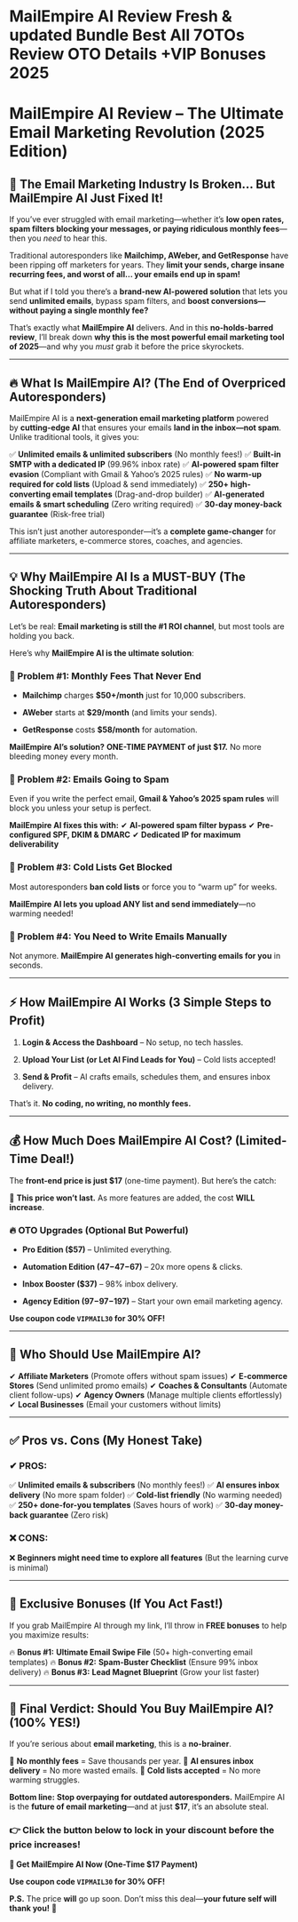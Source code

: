 # MailEmpire AI Review Fresh & updated Bundle Best All 7OTOs Review OTO Details +VIP Bonuses 2025
<h1><strong>MailEmpire AI Review – The Ultimate Email Marketing Revolution (2025 Edition)</strong></h1>
<h2><strong>🚀 The Email Marketing Industry Is Broken… But MailEmpire AI Just Fixed It!</strong></h2>
<p class="ds-markdown-paragraph">If you’ve ever struggled with email marketing—whether it’s <strong>low open rates, spam filters blocking your messages, or paying ridiculous monthly fees</strong>—then you <em>need</em> to hear this.</p>
<p class="ds-markdown-paragraph">Traditional autoresponders like <strong>Mailchimp, AWeber, and GetResponse</strong> have been ripping off marketers for years. They <strong>limit your sends, charge insane recurring fees, and worst of all… your emails end up in spam!</strong></p>
<p class="ds-markdown-paragraph">But what if I told you there’s a <strong>brand-new AI-powered solution</strong> that lets you send <strong>unlimited emails</strong>, bypass spam filters, and <strong>boost conversions—without paying a single monthly fee?</strong></p>
<p class="ds-markdown-paragraph">That’s exactly what <strong>MailEmpire AI</strong> delivers. And in this <strong>no-holds-barred review</strong>, I’ll break down <strong>why this is the most powerful email marketing tool of 2025</strong>—and why you <em>must</em> grab it before the price skyrockets.</p>


<hr />

<h2><strong>🔥 What Is MailEmpire AI? (The End of Overpriced Autoresponders)</strong></h2>
<p class="ds-markdown-paragraph">MailEmpire AI is a <strong>next-generation email marketing platform</strong> powered by <strong>cutting-edge AI</strong> that ensures your emails <strong>land in the inbox—not spam</strong>. Unlike traditional tools, it gives you:</p>
<p class="ds-markdown-paragraph">✅ <strong>Unlimited emails &amp; unlimited subscribers</strong> (No monthly fees!)
✅ <strong>Built-in SMTP with a dedicated IP</strong> (99.96% inbox rate)
✅ <strong>AI-powered spam filter evasion</strong> (Compliant with Gmail &amp; Yahoo’s 2025 rules)
✅ <strong>No warm-up required for cold lists</strong> (Upload &amp; send immediately)
✅ <strong>250+ high-converting email templates</strong> (Drag-and-drop builder)
✅ <strong>AI-generated emails &amp; smart scheduling</strong> (Zero writing required)
✅ <strong>30-day money-back guarantee</strong> (Risk-free trial)</p>
<p class="ds-markdown-paragraph">This isn’t just another autoresponder—it’s a <strong>complete game-changer</strong> for affiliate marketers, e-commerce stores, coaches, and agencies.</p>


<hr />

<h2><strong>💡 Why MailEmpire AI Is a MUST-BUY (The Shocking Truth About Traditional Autoresponders)</strong></h2>
<p class="ds-markdown-paragraph">Let’s be real: <strong>Email marketing is still the #1 ROI channel</strong>, but most tools are holding you back.</p>
<p class="ds-markdown-paragraph">Here’s why <strong>MailEmpire AI is the ultimate solution</strong>:</p>

<h3><strong>🚫 Problem #1: Monthly Fees That Never End</strong></h3>
<ul>
 	<li>
<p class="ds-markdown-paragraph"><strong>Mailchimp</strong> charges <strong>$50+/month</strong> just for 10,000 subscribers.</p>
</li>
 	<li>
<p class="ds-markdown-paragraph"><strong>AWeber</strong> starts at <strong>$29/month</strong> (and limits your sends).</p>
</li>
 	<li>
<p class="ds-markdown-paragraph"><strong>GetResponse</strong> costs <strong>$58/month</strong> for automation.</p>
</li>
</ul>
<p class="ds-markdown-paragraph"><strong>MailEmpire AI’s solution?</strong> <strong>ONE-TIME PAYMENT of just $17.</strong> No more bleeding money every month.</p>

<h3><strong>🚫 Problem #2: Emails Going to Spam</strong></h3>
<p class="ds-markdown-paragraph">Even if you write the perfect email, <strong>Gmail &amp; Yahoo’s 2025 spam rules</strong> will block you unless your setup is perfect.</p>
<p class="ds-markdown-paragraph"><strong>MailEmpire AI fixes this with:</strong>
✔ <strong>AI-powered spam filter bypass</strong>
✔ <strong>Pre-configured SPF, DKIM &amp; DMARC</strong>
✔ <strong>Dedicated IP for maximum deliverability</strong></p>

<h3><strong>🚫 Problem #3: Cold Lists Get Blocked</strong></h3>
<p class="ds-markdown-paragraph">Most autoresponders <strong>ban cold lists</strong> or force you to “warm up” for weeks.</p>
<p class="ds-markdown-paragraph"><strong>MailEmpire AI lets you upload ANY list and send immediately</strong>—no warming needed!</p>

<h3><strong>🚫 Problem #4: You Need to Write Emails Manually</strong></h3>
<p class="ds-markdown-paragraph">Not anymore. <strong>MailEmpire AI generates high-converting emails for you</strong> in seconds.</p>


<hr />

<h2><strong>⚡ How MailEmpire AI Works (3 Simple Steps to Profit)</strong></h2>
<ol start="1">
 	<li>
<p class="ds-markdown-paragraph"><strong>Login &amp; Access the Dashboard</strong> – No setup, no tech hassles.</p>
</li>
 	<li>
<p class="ds-markdown-paragraph"><strong>Upload Your List (or Let AI Find Leads for You)</strong> – Cold lists accepted!</p>
</li>
 	<li>
<p class="ds-markdown-paragraph"><strong>Send &amp; Profit</strong> – AI crafts emails, schedules them, and ensures inbox delivery.</p>
</li>
</ol>
<p class="ds-markdown-paragraph">That’s it. <strong>No coding, no writing, no monthly fees.</strong></p>


<hr />

<h2><strong>💰 How Much Does MailEmpire AI Cost? (Limited-Time Deal!)</strong></h2>
<p class="ds-markdown-paragraph">The <strong>front-end price is just $17</strong> (one-time payment). But here’s the catch:</p>
<p class="ds-markdown-paragraph">🚨 <strong>This price won’t last.</strong> As more features are added, the cost <strong>WILL increase</strong>.</p>

<h3><strong>🔥 OTO Upgrades (Optional But Powerful)</strong></h3>
<ul>
 	<li>
<p class="ds-markdown-paragraph"><strong>Pro Edition ($57)</strong> – Unlimited everything.</p>
</li>
 	<li>
<p class="ds-markdown-paragraph"><strong>Automation Edition (<span class="katex"><span class="katex-mathml">47−</span><span class="katex-html" aria-hidden="true"><span class="base"><span class="mord">47</span><span class="mord">−</span></span></span></span>67)</strong> – 20x more opens &amp; clicks.</p>
</li>
 	<li>
<p class="ds-markdown-paragraph"><strong>Inbox Booster ($37)</strong> – 98% inbox delivery.</p>
</li>
 	<li>
<p class="ds-markdown-paragraph"><strong>Agency Edition (<span class="katex"><span class="katex-mathml">97−</span><span class="katex-html" aria-hidden="true"><span class="base"><span class="mord">97</span><span class="mord">−</span></span></span></span>197)</strong> – Start your own email marketing agency.</p>
</li>
</ul>
<p class="ds-markdown-paragraph"><strong>Use coupon code <code>VIPMAIL30</code> for 30% OFF!</strong></p>


<hr />

<h2><strong>🎯 Who Should Use MailEmpire AI?</strong></h2>
<p class="ds-markdown-paragraph">✔ <strong>Affiliate Marketers</strong> (Promote offers without spam issues)
✔ <strong>E-commerce Stores</strong> (Send unlimited promo emails)
✔ <strong>Coaches &amp; Consultants</strong> (Automate client follow-ups)
✔ <strong>Agency Owners</strong> (Manage multiple clients effortlessly)
✔ <strong>Local Businesses</strong> (Email your customers without limits)</p>


<hr />

<h2><strong>✅ Pros vs. Cons (My Honest Take)</strong></h2>
<h3><strong>✔ PROS:</strong></h3>
<p class="ds-markdown-paragraph">✅ <strong>Unlimited emails &amp; subscribers</strong> (No monthly fees!)
✅ <strong>AI ensures inbox delivery</strong> (No more spam folder)
✅ <strong>Cold-list friendly</strong> (No warming needed)
✅ <strong>250+ done-for-you templates</strong> (Saves hours of work)
✅ <strong>30-day money-back guarantee</strong> (Zero risk)</p>

<h3><strong>❌ CONS:</strong></h3>
<p class="ds-markdown-paragraph">❌ <strong>Beginners might need time to explore all features</strong> (But the learning curve is minimal)</p>


<hr />

<h2><strong>🎁 Exclusive Bonuses (If You Act Fast!)</strong></h2>
<p class="ds-markdown-paragraph">If you grab MailEmpire AI through my link, I’ll throw in <strong>FREE bonuses</strong> to help you maximize results:</p>
<p class="ds-markdown-paragraph">🔥 <strong>Bonus #1:</strong> <strong>Ultimate Email Swipe File</strong> (50+ high-converting email templates)
🔥 <strong>Bonus #2:</strong> <strong>Spam-Buster Checklist</strong> (Ensure 99% inbox delivery)
🔥 <strong>Bonus #3:</strong> <strong>Lead Magnet Blueprint</strong> (Grow your list faster)</p>


<hr />

<h2><strong>🚀 Final Verdict: Should You Buy MailEmpire AI? (100% YES!)</strong></h2>
<p class="ds-markdown-paragraph">If you’re serious about <strong>email marketing</strong>, this is a <strong>no-brainer</strong>.</p>
<p class="ds-markdown-paragraph">🚀 <strong>No monthly fees</strong> = Save thousands per year.
🚀 <strong>AI ensures inbox delivery</strong> = No more wasted emails.
🚀 <strong>Cold lists accepted</strong> = No more warming struggles.</p>
<p class="ds-markdown-paragraph"><strong>Bottom line:</strong> <strong>Stop overpaying for outdated autoresponders.</strong> MailEmpire AI is the <strong>future of email marketing</strong>—and at just <strong>$17</strong>, it’s an absolute steal.</p>

<h3><strong>👉 Click the button below to lock in your discount before the price increases!</strong></h3>
<p class="ds-markdown-paragraph"><strong><a target="_blank" rel="noreferrer">🔴 Get MailEmpire AI Now (One-Time $17 Payment)</a></strong></p>
<p class="ds-markdown-paragraph"><strong>Use coupon code <code>VIPMAIL30</code> for 30% OFF!</strong></p>
<p class="ds-markdown-paragraph"><strong>P.S.</strong> The price <strong>will</strong> go up soon. Don’t miss this deal—<strong>your future self will thank you!</strong> 🚀</p>
